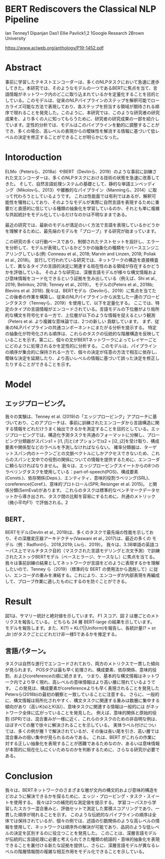 # BERT Rediscovers the Classical NLP Pipeline

Ian Tenney1 Dipanjan Das1 Ellie Pavlick1,2
1Google Research 2Brown University

https://www.aclweb.org/anthology/P19-1452.pdf


# Abstract
事前に学習したテキストエンコーダーは、多くのNLPタスクにおいて急速に進歩してきた。本研究では、そのようなモデルの一つであるBERTに焦点を当て、言語情報がネットワーク内のどこに取り込まれているかを定量化することを目的としている。このモデルは、従来のNLPパイプラインのステップを解釈可能でローカライズ可能な方法で表現しており、各ステップを担当する領域が期待される順序で現れることを発見した。このように、本研究では、このような研究者の研究成果を、より多くの人に知ってもらうために、研究者の研究成果の一部を紹介しています。定性的分析では、モデルはこのパイプラインを動的に調整することができ、多くの場合、高レベルの表現からの曖昧性を解消する情報に基づいて低レベルの決定を修正することができることが明らかになった。

# Intoroduction

ELMo（Petersら、2018a）やBERT（Devlinら、2019）のような事前に訓練された文エンコーダーは、多くのNLPタスクにおける技術の状態を急速に改善してきた。
そして、自然言語処理システムの基礎として、静的な単語エンベッディング（Mikolovら、2013）や離散的なパイプライン（Manningら、2014）に取って代わろうとしているようです。
これは性能面では有利ではあるが、解釈可能性を犠牲にしており、そのようなモデルが実際に自然言語を表現するために重要だと直感的に信じている種類の抽象化を学習しているのか、それとも単に複雑な共起統計をモデル化しているだけなのかは不明なままである。

最近の研究では、最新のモデルが満足のいく方法で言語を表現しているかどうかを理解するために、最先端のモデルを「プローブ」する研究が始まっています。

この研究の多くは行動ベースであり、制御されたテストセットを設計し、エラーを分析して、モデルが表現しているかどうかの抽象化の種類をリバースエンジニアリングしている(例: Conneau et al., 2018; Marvin and Linzen, 2018; Poliak et al., 2018)。
並行して行われている研究では、ネットワークの構造を直接検査して、異なるタイプの言語的決定に関連する局在性のある領域が存在するかどうかを評価している。
そのような研究は、深層言語モデルが様々な構文情報および意味情報をコード化できるという証拠を生み出している（例えば、Shi et al., 2016; Belinkov, 2018; Tenney et al., 2019）。 モデルの(Peters et al., 2018b; Blevins et al. 2018).
我々は、BERTモデル（Devlinら、2019）に焦点を当てたこの後者の作業を構築し、従来のNLPパイプラインから派生した一連のプロービングタスク（Tenneyら、2019）を使用して、以下を定量化する。
ここでは、特定のタイプの言語情報がエンコードされている。言語モデルの下位層がより局所的な構文を符号化する一方で、上位層が以下のような情報を捉えるという観測（Peters et al. より複雑な意味論では、2つの新しい 貢献しています。
まず、従来のNLPパイプラインの共通コンポーネントにまたがる分析を提示する。
特定の抽象化が符号化される順序は、これらのタスクの伝統的な階層構造を反映していることを示す。第二に、個々の文がBERTネットワークによってレイヤーごとにどのように処理されるかを定性的に分析する。
このモデルは、パイプラインの順序が集合的に保持される一方で、個々の決定が任意の方法で相互に依存し、曖昧な決定を延期したり、より高いレベルの情報に基づいて誤った決定を修正したりすることができることを示す。

# Model

## エッジプロービング。
我々の実験は、Tenney et al. (2019)の「エッジプロービング」アプローチに基づいており、このアプローチは、事前に訓練されたエンコーダから言語構造に関する情報をどれだけうまく抽出できるかを測定することを目的としている。エッジプロービングでは、構造化予測タスクを共通のフォーマットに分解し、プロービング分類器がスパンs1 = [i1, j1]と(オプションで)s2 = [i2, j2]を受け取り、構成要素や関係型などのラベルを予測しなければならない。
確率分類器は、ターゲットスパン内のトークンごとの文脈ベクトルにしかアクセスできないため、これらのスパンと文中での役割の関係についての情報を提供するために、エンコーダに頼らなければなりません。
我々は、エッジプロービングスイートからの8つのラベリングタスクを使用している：part-of-speech(POS)、構成要素(Consts.)、依存関係(Deps.)、エンティティ、意味的役割ラベリング(SRL)、coreference(Coref.)、意味的プロトロール(SPR; Reisinger et al. 2015)。
と関係分類(SemEval)があります。
これらのタスクは標準的なベンチマークデータセットから導き出され、タスク間の比較を容易にするために、共通のメトリック（微小平均F1）で評価される。2

## BERT．
BERTモデル(Devlin et al., 2019)は、多くのタスクで最先端の性能を示しており、その深層変圧器アーキテクチャ(Vaswani et al., 2017)は、最近の多くの
モデル（例：Radfordら、2018,2019; Liuら、2019）。
我々は、3.3B単語の英語コーパス上でマルチタスク目的（マスクされた言語モデリングと次文予測）で訓練されたストックBERTモデル（ベースとラージ、ケースなし）に焦点を当てる。
我々は事前訓練の結果としてネットワークが言語をどのように表現するかを理解したいので、Tenney ら（2019）（標準的な BERT の使用法から逸脱して）に従い、エンコーダの重みを凍結する。これにより、エンコーダが内部表現を再編成して、プローブ作業に適したものにするのを防ぐことができる。

# Result

図1は、サマリー統計と絶対値を示しています。
F1 スコア、図 2 は層ごとのメトリクスを報告している。
どちらも 24 層 BERT-large の結果を示しています。
モデルを報告します。また、K(?) = KL(?||Uniform)を報告し、各統計量(? = sτ ,∆τ )がタスクごとにどれだけ非一様5であるかを推定する。

## 言語パターン。
タスクは自然な進行でエンコードされており、両方のメトリクスで一貫した傾向が見られます。
POSタグは最も早く処理され、構成要素、依存関係、意味的役割、およびcoreferenceの順に続きます。
つまり、基本的な構文情報はネットワーク内でより早く現れ、高レベルの意味情報はより高い層に現れているようです。
この発見は、構成要素がcoreferenceよりも早く表現されることを発見したPetersら(2018b)の最初の観察と一致していることに注意する。
さらに、一般的に、構文情報は局所化されやすく、構文タスクに関連する重みは数層に集中する傾向があり（高いK(s)とK(∆)）、意味タスクに関連する情報は一般的には
がネットワーク全体に広がっていることを発見した。
例えば、意味的関係と原始的役割 (SPR)では、混合重みが一様に近く、これらのタスクのための非自明な例は、ほぼすべての層で徐々に解決されることを示している。
実体ラベル付けについては、多くの例が層 1 で解決されているが、その後は長い尾を引き、高い層では混合重みの弱い集中が見られるのみである。
これは、BERT がこれらの作業に対する正しい抽象化を表現することが困難であるためなのか、あるいは意味情報が本質的に局在化しにくいためなのかを判断するために、さらなる研究が必要である。

# Conclusion
我々は、BERTネットワークのさまざまな層が文内の構文的および意味的構造をどのように解決できるかを探るために、エッジ・プロービング・タスク・スイートを使用する。
我々は2つの補完的な測定値を提示する。
学習コーパスから学習したスカラー混合重みと、評価セットで測定した累積スコアリングであり、一貫した順序が現れることを示す。
このような伝統的なパイプラインの順序は全体では保持されているが、個々の例では、述語の引数関係のような高レベルの情報を使用して、ネットワークは順序外の解決が可能であり、品詞のような低レベルの決定を区別するのに役立つことを発見した。
このことは、深層言語モデルが伝統的に言語処理に必要と考えられてきた種類の統語的・意味的抽象化を表現できることを裏付ける新たな証拠を提供し、さらに、深層言語モデルが異なるレベルの階層情報間の複雑な相互作用をモデル化できることを示している。
